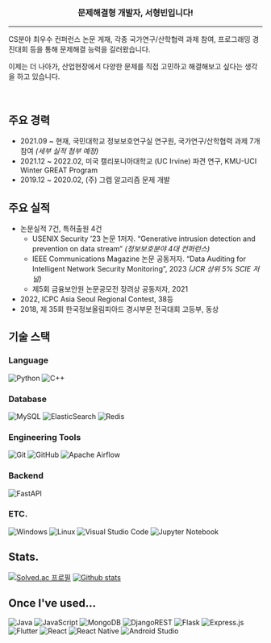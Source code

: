 <div align=center>
    <h3>문제해결형 개발자, 서형빈입니다!</h3>
    <hr/>
</div>

CS분야 최우수 컨퍼런스 논문 게재, 각종 국가연구/산학협력 과제 참여, 프로그래밍 경진대회 등을 통해 문제해결 능력을 길러왔습니다.

이제는 더 나아가, 산업현장에서 다양한 문제를 직접 고민하고 해결해보고 싶다는 생각을 하고 있습니다. 

&nbsp;
&nbsp;

## 주요 경력
-	2021.09 ~ 현재, 국민대학교 정보보호연구실 연구원, 국가연구/산학협력 과제 7개 참여 *(세부 실적 첨부 예정)*
-	2021.12 ~ 2022.02, 미국 캘리포니아대학교 (UC Irvine) 파견 연구, KMU-UCI Winter GREAT Program
-	2019.12 ~ 2020.02, (주) 그렙 알고리즘 문제 개발

## 주요 실적
-	논문실적 7건, 특허출원 4건
    -	USENIX Security ’23 논문 1저자. “Generative intrusion detection and prevention on data stream” *(정보보호분야 4대 컨퍼런스)*
    -	IEEE Communications Magazine 논문 공동저자. “Data Auditing for Intelligent Network Security Monitoring”, 2023 *(JCR 상위 5% SCIE 저널)*
    -	제5회 금융보안원 논문공모전 장려상 공동저자, 2021
-	2022, ICPC Asia Seoul Regional Contest, 38등
-	2018, 제 35회 한국정보올림피아드 경시부문 전국대회 고등부, 동상

## 기술 스택

### Language
![Python](https://img.shields.io/badge/python-3670A0?style=for-the-badge&logo=python&logoColor=ffdd54)
![C++](https://img.shields.io/badge/c++-%2300599C.svg?style=for-the-badge&logo=c%2B%2B&logoColor=white)

### Database
![MySQL](https://img.shields.io/badge/mysql-%2300f.svg?style=for-the-badge&logo=mysql&logoColor=white)
![ElasticSearch](https://img.shields.io/badge/-ElasticSearch-005571?style=for-the-badge&logo=elasticsearch)
![Redis](https://img.shields.io/badge/redis-%23DD0031.svg?style=for-the-badge&logo=redis&logoColor=white)

### Engineering Tools
![Git](https://img.shields.io/badge/git-%23F05033.svg?style=for-the-badge&logo=git&logoColor=white)
![GitHub](https://img.shields.io/badge/github-%23121011.svg?style=for-the-badge&logo=github&logoColor=white)
![Apache Airflow](https://img.shields.io/badge/Apache%20Airflow-017CEE?style=for-the-badge&logo=Apache%20Airflow&logoColor=white)

### Backend
![FastAPI](https://img.shields.io/badge/FastAPI-005571?style=for-the-badge&logo=fastapi)

### ETC.
![Windows](https://img.shields.io/badge/Windows-0078D6?style=for-the-badge&logo=windows&logoColor=white)
![Linux](https://img.shields.io/badge/Linux-FCC624?style=for-the-badge&logo=linux&logoColor=black)
![Visual Studio Code](https://img.shields.io/badge/Visual%20Studio%20Code-0078d7.svg?style=for-the-badge&logo=visual-studio-code&logoColor=white)
![Jupyter Notebook](https://img.shields.io/badge/jupyter-%23FA0F00.svg?style=for-the-badge&logo=jupyter&logoColor=white)

## Stats.

[![Solved.ac 프로필](http://mazassumnida.wtf/api/v2/generate_badge?boj=antifly55)](https://solved.ac/antifly55)
[![Github stats](https://github-readme-stats.vercel.app/api?username=antifly55&show_icons=true&theme=tokyonight&count_private=true&include_all_commits=true)](https://github.com/anuraghazra/github-readme-stats)

## Once I've used...

![Java](https://img.shields.io/badge/java-%23ED8B00.svg?style=for-the-badge&logo=openjdk&logoColor=white)
![JavaScript](https://img.shields.io/badge/javascript-%23323330.svg?style=for-the-badge&logo=javascript&logoColor=%23F7DF1E)
![MongoDB](https://img.shields.io/badge/MongoDB-%234ea94b.svg?style=for-the-badge&logo=mongodb&logoColor=white)
![DjangoREST](https://img.shields.io/badge/DJANGO-REST-ff1709?style=for-the-badge&logo=django&logoColor=white&color=ff1709&labelColor=gray)
![Flask](https://img.shields.io/badge/flask-%23000.svg?style=for-the-badge&logo=flask&logoColor=white)
![Express.js](https://img.shields.io/badge/express.js-%23404d59.svg?style=for-the-badge&logo=express&logoColor=%2361DAFB)
![Flutter](https://img.shields.io/badge/Flutter-%2302569B.svg?style=for-the-badge&logo=Flutter&logoColor=white)
![React](https://img.shields.io/badge/react-%2320232a.svg?style=for-the-badge&logo=react&logoColor=%2361DAFB)
![React Native](https://img.shields.io/badge/react_native-%2320232a.svg?style=for-the-badge&logo=react&logoColor=%2361DAFB)
![Android Studio](https://img.shields.io/badge/Android%20Studio-3DDC84.svg?style=for-the-badge&logo=android-studio&logoColor=white)
